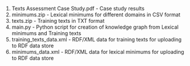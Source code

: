 1. Texts Assessment Case Study.pdf - Case study results
2. minimums.zip - Lexical minimums for different domains in CSV format
3. texts.zip - Training texts in TXT format
4. main.py - Python script for creation of knowledge graph from Lexical minimums and Training texts
5. training_texts_data.xml - RDF/XML data for training texts for uploading to RDF data store
6. minimums_data.xml - RDF/XML data for lexical minimums for uploading to RDF data store
